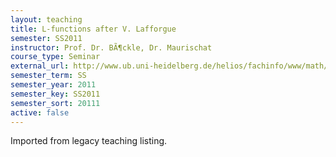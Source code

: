 ```yaml
---
layout: teaching
title: L-functions after V. Lafforgue
semester: SS2011
instructor: Prof. Dr. BÃ¶ckle, Dr. Maurischat
course_type: Seminar
external_url: http://www.ub.uni-heidelberg.de/helios/fachinfo/www/math/kvv/ss2011/s-4.htm
semester_term: SS
semester_year: 2011
semester_key: SS2011
semester_sort: 20111
active: false
---
```

Imported from legacy teaching listing.

